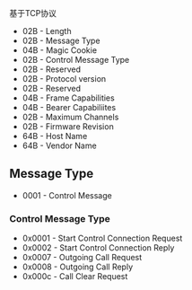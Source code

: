 基于TCP协议


* 02B - Length
* 02B - Message Type
* 04B - Magic Cookie
* 02B - Control Message Type
* 02B - Reserved
* 02B - Protocol version
* 02B - Reserved
* 04B - Frame Capabilities
* 04B - Bearer Capabiliites
* 02B - Maximum Channels
* 02B - Firmware Revision
* 64B - Host Name
* 64B - Vendor Name

## Message Type

* 0001 - Control Message

### Control Message Type

* 0x0001 - Start Control Connection Request
* 0x0002 - Start Control Connection Reply
* 0x0007 - Outgoing Call Request
* 0x0008 - Outgoing Call Reply
* 0x000c - Call Clear Request



